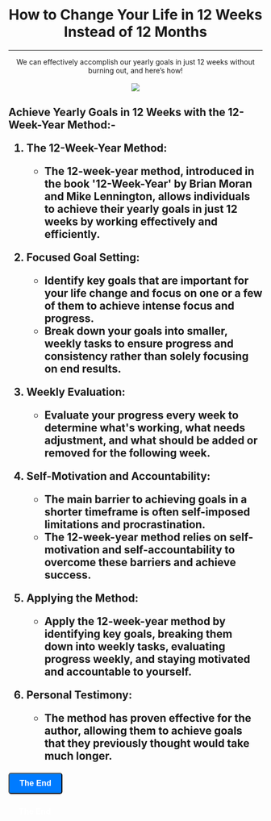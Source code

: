 <h1 align="center">How to Change Your Life in 12 Weeks Instead of 12 Months</h1><hr />
<p align="center">We can effectively accomplish our yearly goals in just 12 weeks without burning out, and here’s how!<br /><br />
<img src="https://c4.wallpaperflare.com/wallpaper/769/365/108/goal-art-arrow-arrows-wallpaper-preview.jpg" ></p>
<h2><p align="left" text-align="justify">
Achieve Yearly Goals in 12 Weeks with the 12-Week-Year Method:-

  1. The 12-Week-Year Method:
      - The 12-week-year method, introduced in the book '12-Week-Year' by Brian Moran and Mike Lennington, allows individuals to achieve their yearly goals in just 12 weeks by working effectively and efficiently.

  2. Focused Goal Setting:
      - Identify key goals that are important for your life change and focus on one or a few of them to achieve intense focus and progress.
      - Break down your goals into smaller, weekly tasks to ensure progress and consistency rather than solely focusing on end results.

  3. Weekly Evaluation:
      - Evaluate your progress every week to determine what's working, what needs adjustment, and what should be added or removed for the following week.

  4. Self-Motivation and Accountability:
      - The main barrier to achieving goals in a shorter timeframe is often self-imposed limitations and procrastination.
      - The 12-week-year method relies on self-motivation and self-accountability to overcome these barriers and achieve success.

  5. Applying the Method:
      - Apply the 12-week-year method by identifying key goals, breaking them down into weekly tasks, evaluating progress weekly, and staying motivated and accountable to yourself.

  6. Personal Testimony:
      - The method has proven effective for the author, allowing them to achieve goals that they previously thought would take much longer.

</p></h2>
<button href="" style="display: inline-block; padding: 10px 20px; font-size: 16px; font-weight: bold; color: #ffffff; background-color: #007bff; text-decoration: none; border-radius: 5px; text-align: center;">The End</button>

<a href="https://github.com/s-srikrishna" class="button pill" style="display: inline-block; padding: 10px 20px; font-size: 16px; font-weight: bold; color: #ffffff; background-color: ##ae3ec9; text-decoration: none; border-radius: 5px; text-align: center;" align="center">The End</a>

